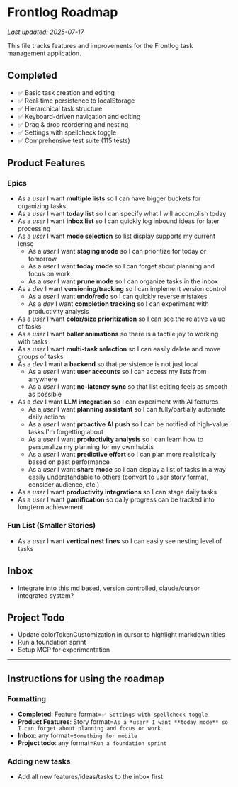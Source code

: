 # Frontlog Roadmap
*Last updated: 2025-07-17*

This file tracks features and improvements for the Frontlog task management application.

## Completed
- ✅ Basic task creation and editing
- ✅ Real-time persistence to localStorage
- ✅ Hierarchical task structure
- ✅ Keyboard-driven navigation and editing
- ✅ Drag & drop reordering and nesting
- ✅ Settings with spellcheck toggle
- ✅ Comprehensive test suite (115 tests)

## Product Features

### Epics
- As a *user* I want **multiple lists** so I can have bigger buckets for organizing tasks
- As a *user* I want **today list** so I can specify what I will accomplish today
- As a *user* I want **inbox list** so I can quickly log inbound ideas for later processing
- As a *user* I want **mode selection** so list display supports my current lense
    - As a *user* I want **staging mode** so I can prioritize for today or tomorrow
    - As a *user* I want **today mode** so I can forget about planning and focus on work
    - As a *user* I want **prune mode** so I can organize tasks in the inbox
- As a *dev* I want **versioning/tracking** so I can implement version control
    - As a *user* I want **undo/redo** so I can quickly reverse mistakes
    - As a *dev* I want **completion tracking** so I can experiment with productivity analysis
- As a *user* I want **color/size prioritization** so I can see the relative value of tasks
- As a *user* I want **baller animations** so there is a tactile joy to working with tasks
- As a *user* I want **multi-task selection** so I can easily delete and move groups of tasks
- As a *dev* I want **a backend** so that persistence is not just local
    - As a *user* I want **user accounts** so I can access my lists from anywhere
    - As a *user* I want **no-latency sync** so that list editing feels as smooth as possible
- As a *dev* I want **LLM integration** so I can experiment with AI features
    - As a *user* I want **planning assistant** so I can fully/partially automate daily actions
    - As a *user* I want **proactive AI push** so I can be notified of high-value tasks I'm forgetting about
    - As a *user* I want **productivity analysis** so I can learn how to personalize my planning for my own habits
    - As a *user* I want **predictive effort** so I can plan more realistically based on past performance
    - As a *user* I want **share mode** so I can display a list of tasks in a way easily understandable to others (convert to user story format, consider audience, etc.)
- As a *user* I want **productivity integrations** so I can stage daily tasks
- As a *user* I want **gamification** so daily progress can be tracked into longterm achievement

### Fun List (Smaller Stories)
- As a *user* I want **vertical nest lines** so I can easily see nesting level of tasks

## Inbox
- Integrate into this md based, version controlled, claude/cursor integrated system?

## Project Todo
- Update colorTokenCustomization in cursor to highlight markdown titles
- Run a foundation sprint
- Setup MCP for experimentation

---

## Instructions for using the roadmap

### Formatting
- **Completed**: Feature format=`✅ Settings with spellcheck toggle`
- **Product Features**: Story format=`As a *user* I want **today mode** so I can forget about planning and focus on work`
- **Inbox**: any format=`Something for mobile`
- **Project todo**: any format=`Run a foundation sprint`

### Adding new tasks
- Add all new features/ideas/tasks to the inbox first
